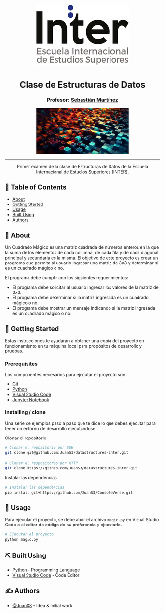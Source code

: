 <p align="center">
  <a href="" rel="noopener">
 <img width=300px height=200px src="/assets/img/Logo.png" alt="INTER - Escuela Internacional de Estudios Superiores"></a>
</p>

<h1 align="center">Clase de Estructuras de Datos</h1>
<h3 align="center">Profesor: <a href="https://github.com/JuanS3">Sebastián Martínez</a></h3>


<p align="center">
  <a href="" rel="noopener">
 <img width=300px height=150px src="/assets/img/esda.png" alt="Estructuras de datos"></a>
</p>

---

<p align="center"> Primer exámen de la clase de Estructuras de Datos de la Escuela Internacional de Estudios Superiores (INTER).
    <br>
</p>

## 📝 Table of Contents

- [About](#about)
- [Getting Started](#getting_started)
- [Usage](#usage)
- [Built Using](#built_using)
- [Authors](#authors)

## 🧐 About <a name = "about"></a>

Un Cuadrado Mágico es una matriz cuadrada de números enteros en la que la suma de los elementos de cada columna, de cada fila y de cada diagonal principal y secundaria es la misma. El objetivo de este proyecto es crear un programa que permita al usuario ingresar una matriz de 3x3 y determinar si es un cuadrado mágico o no.

El programa debe cumplir con los siguientes requerimientos:

* El programa debe solicitar al usuario ingresar los valores de la matriz de 3x3.
* El programa debe determinar si la matriz ingresada es un cuadrado mágico o no.
* El programa debe mostrar un mensaje indicando si la matriz ingresada es un cuadrado mágico o no.


## 🏁 Getting Started <a name = "getting_started"></a>

Estas instrucciones te ayudarán a obtener una copia del proyecto en funcionamiento en tu máquina local para propósitos de desarrollo y pruebas.


### Prerequisites

Los componentes necesarios para ejecutar el proyecto son:

  * [Git](https://git-scm.com/downloads)
  * [Python](https://www.python.org/downloads/)
  * [Visual Studio Code](https://code.visualstudio.com/download)
  * [Jupyter Notebook](https://jupyter.org/install)

### Installing / clone

Una serie de ejemplos paso a paso que te dice lo que debes ejecutar para tener un entorno de desarrollo ejecutandose.

Clonar el repositorio

```bash
# Clonar el repositorio por SSH
git clone git@github.com:JuanS3/datastructures-inter.git

# Clonar el respositorio por HTTP
git clone https://github.com/JuanS3/datastructures-inter.git
```

Instalar las dependencias

```bash
# Instalar las dependencias
pip install git+https://github.com/JuanS3/ConsoleVerse.git
```

## 🎈 Usage <a name="usage"></a>

Para ejecutar el proyecto, se debe abrir el archivo `magic.py` en Visual Studio Code o el editor de código de su preferencia y ejecutarlo.

```bash
# Ejecutar el proyecto
python magic.py
```

## ⛏️ Built Using <a name = "built_using"></a>

- [Python](https://www.python.org/) - Programming Language
- [Visual Studio Code](https://code.visualstudio.com/) - Code Editor

## ✍️ Authors <a name = "authors"></a>

- [@JuanS3](https>//github.com/JuanS3) - Idea & Initial work
